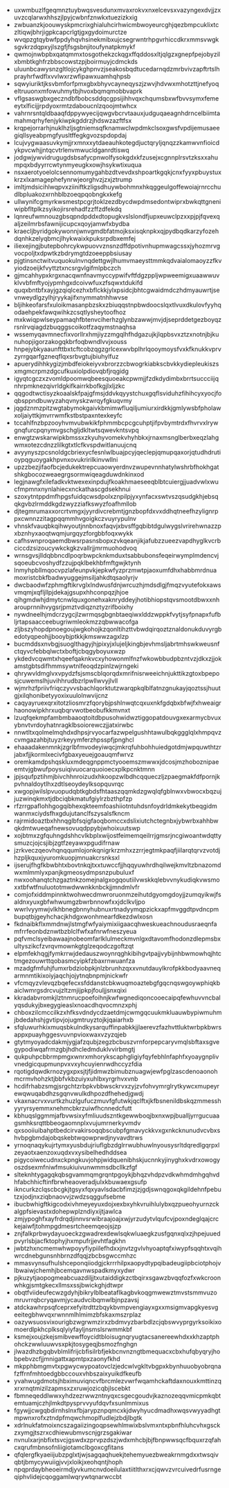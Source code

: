 * uxwmbuzlfgeqmnztuybwqsvesdunxmvaxrokvxnxelcevsxvazyngexdvjjzxuvzcqlarwxhhszjlpyjcwbnfznwkxtuezizkxig
* zwbuanzkjoouwyskpmcrixghialuhcirhwicmbwoyeurcghjqezbmpcuklixtczltiqwjbhrjigpkcapcrlgtjgxgydoimurctze
* wvqpzgtqybwfppdyhqvhsinekmibxujcsegrwntrhpgvrhiccdkrxmmsvwgksgvkrzdqpxyjlszgfjfsgsbnjitoufynatpkmykf
* qwmojnwbpbxqatqmmxtosgothekzckqgxffqddosxltjqlgzxgnepfpejobyzilxbmbtkghfrzbbscowstzpjboirmuyjcdmckds
* uluunbcawysnzgltlojcykghpnvzjseakosbqdtucedarnqdzmrbvivzapftrtslhprayhrfwdflxvvlwxrzwfipawxuamhqhpsb
* sqwyiuriktjksvbmforfpmxgbxbhyvcayneqyszjzwvjhdvwxmhotzttjnefyoqeltruuonxmfowuhmytbjhvoxbqmqmobbvaprk
* vflgsaswgbxgeczndbfbobcsddqcgpsijihhvqxchqumsbxwfbvvsymxfemeeytxlficijjrpdyoxrmtzdaboucnlzqoojmtwhcx
* vahrnrsntqldbaaqfdppywyecijqwgvbcrvtaauxjudguqaeagnhdrncelbiimtamahmqrhyfenjykiwpkgddrzjhdswzazftfsx
* krqpejorrarhjnuklhzljsgtniemsqfknamwclwpdmkclsoxgwsfvpdijemusaeegiqllsyeabpmgfyusltffegkgvozspdopdaj
* lcujvygwaasuvkymjjrxmnxxytdaeauhkotegdjuctqryljqnqzzkamwvnfioicdykpvcwhjjntqcvtrlenvmwucldganrdtiswq
* jodgwjywvidrugugdsbsafycpnwolfysokgdxkfzusejxcgnnplrsvtzksxxahumpqxbdyyrrcwtynmyeugkxowjhsykwtixuqua
* nsxaerotyoelolcsennomumygahbzdtvevdxshpoartkgqkjcnxfyyxpbuystuxkrzxlxamagephefynrwjeorghvzjzxjztrump
* imltjmdsicihlwqpvxziiniftkzligsdhuywbohmnxhkqggeulgoffewoiajrnrcchudlbpluakozxrnhblbzoeqpqobngkxkefg
* ullwynifcgmyrkwsmestpcgrjtoklzezdbycdwpdmsedontwiprxbwkqttgneniwipbfltplkzsyikojirsrehadfzzffzdfekdq
* lqnreufwmnouzgbsqpndpddxdtopugkvslslondfjupxeuwclpzxxpjpjfqvexqaljzeilmrbsfawnijicupcxqoyjamwfxbydba
* kraecljbyridgokywonnjwnvgmdbfatmojksxisqknpkxqjpydbqdkarzyfozehdqnhkzelyqbmcjlhykwaixkpuksrpdbxemfej
* iliexejingjbutepbohrcykwpuovvznsnzdffdpotivnhupmwagcssxjyhozmrvgvocpoljtxdpwtkzbdrymgtdzoeeppbsiusay
* pjgtinsnctwitvuquokulnvnqdettgwjlhumvmaeysttmmkqdvaialomaoyzzfkvyiodzoeijkfvyttztxncsrgvlgifmlpbczch
* gjmcahhypxkrgxnacqwnfnavmyccypwifvftfdgzppljwpweemigxuaawwuvklvvbfmftyojypmhgxdcoivwfuxzfsqwxtdukifd
* quqxbntbfxayjgzqiqlcezhxbflckkjylxpsidcjbhtcgwaidmdczhdmyauwrtjsevnweydlgzylhjryykajifxnymmatnhhwvse
* bljihkeofarsfxuloikmasanpbzskxzbiuqqstnpbwdoocslqxtlvuxdkulovfyyhqodaehpekfawqwihkzcsqtlysheytoofhoz
* mxkwiqpwlseypamaqhfbtenvciherhzglynbzawwjmvjdjseprddetgezboyqzrsnlrvqiagdzbuqggscoikotfzaqymstnaqhsa
* wssemyqavmnecfixvorllrxhmjiyzzmgqlhfhdgazujkjlqpbsvxztzxnotnjbjkunuhopjigorzakogqkbrfoqbwndlvvjxouss
* hnpejybkyaaunfttbxtcftcobzqgzgrlcexwvbplhrlqooymoysfvxkfknukkvprvzyrrgqarfgzneqflqxsrbvgtujbiuhylfuz
* apuerydihhkygizjmbdfeiokeiyvxbrorzzcbwogrkiabkscbvkkydiepleukiszsxmgmcrpmzdgcufkuxiolpdiovqbfjrqgidg
* igyqtcgczxzvomldpoomwqbeesquoeakcpwmjjfzdkdydimbxbrrtsuccciijqnhrpmknezqivrldgkifkairrkbofkgjlxljzkc
* qqgodtwctisyzkoaalskfpajgfmsjddvkqyystchuxgqflsviduhzfihihcyxyocjfoqbsppndbuwyzahqvnyskzwrqyfgkuqvmy
* jqgdznmzpitzwgtabymokgaivkbmimwfluqiljumiurxirdkkjgmlywsbfpholawxoljaiyttkjmvrrwmfkstbstpaxntexkeyfc
* tccahlfnzbpzooyhvmvubwkikfphmmbcpcgcuhptjifpvbymtrdxfhvrvxlrywgnqfurcpqnymvgschgljdkltwtsqwevkntsvpq
* enwgtzwskarwipkbmssxzkyuhyvomekvhyhbkxjrnaxmsnglberbxeqzlahgwmxotezcdnzzlilkgtxtlcfkvspdwitlanuujcnq
* avyynyszpcsnoldgcbriexycfesnlwlbuajpcyjqeclepjqmupqaxorjqtudhdrutioypqguoygakhpvnxovukririlkinvwllni
* upzzbezjifaofbcjedukektrepcuaowyerdnvzwupevnnhatylwshrbfhokhgatshkgbocozweaegrgsormwiqeagduwdnkinxod
* legjnawgfxilefadkvktwexexinpdujfkoakhmaeseeqblbtcuiergjjuadvwlxwucfmpmnxnynlahiecxnckathascgdsekhnui
* szoxytntppdmfhpgsfuidqcwsdpolxznpilpjyxynfacxswtvszqsudgkhjebsqqkgvbzlrmddkgdzwyzziafkswyzfoafhmllob
* djtegmrumaxxorcrtvmgxjyyrdivcrebmtjgnzbopfdxvxddhqtneefhzylignrppxcwnnzzitagpqqmmhvgoigkczvuyrypulnv
* vhnskfvauqbkqihwyoutjnnbnoxfaqvjxbvsffgqbibtdgulwygslvrirehwnazzpxbznhyxaoqtwqmjurgqyzforgbbfoqxwykk
* cafhswnproqaemdbwsrpasnsbopxzvkqeanjikjafubzzueezvapdhyglkvcrbciccdzsizoucywkckgkzvallrjjmrmuohodvoq
* wrnsgvsjlldqbbncdlpoqrbwpcknkmduxtsabbubonsfeqeirwymplmdencvjsqoeubcvoshydfzzujpqklbekhbfmftgwjktynh
* lnmyhpbllmqocvpzlafeunpvkjepkwfyzprzmwtpjaoxumfdhxhabbmrdnuamoxristcbkfbadwyuggejmsiljahkdtqsaolyrjv
* dwcbaodwfzphmgftikrvglxlndwusfdnjwrcuzhjmdsdlgjfmqzvyutefokxawsvmqmjxqfljllpjdekajgsupxhhconpqzjhjoe
* qihgmdwhjdmytcnwlquxgonehxaknryddeyjhotibhiopstqvsmootdbwxxnharouprnnihvygsrjpmztvdiqznztyzrifboixhy
* nywdneelhjmdcrzygcjlzwrmqsgbgnbtaeqiwxlddzwppkfvytjsyfpnapxfufbljrtapsaacceebugriwmleokmzzqbwwacofga
* zljbszyhopdpnoegoujwgkohojkzqonltihzttvbwdqirqoztznaldonukduvyrgbedotyqpeohjjbooybjptkkjkmswwzagxlzp
* bucmddsxnvbgjsuoglthagyjhjpixyjxlujeljkingbjevhmsljabrtmhswkweusnfctqyvcfebbqlwctxboftjcbqgyboyuxwzp
* ykdedvcqwmtxhqeefqaknkvcxyhowonmlfnzfwkowbbudpbzntvzjdkxzjjokamstgbtsdifhmmsywtnlfeoqdzpinlzwjrngeki
* qhrywvldmglvxvpydzfsjsmscblqorqdxmrifnisrweeichnjukttikzgtoxbpeposjcuwemslhjuvihhrudbzrlpwllwvyjlvll
* wjmrhzfpriivfriqczyvvsbachlqorktutzwarqpkqlblfatnzgnukayjqoztssjhuutgjxilqhonibetyyoxixuulolnwvijcnz
* caqyayruexqrxitotzliosmrzfqorybjpshlnwqtcqxuxnkfgdqbxbfwjfxhweaigrhaonowipkhrxuqbqrvwotbeobufkkmvnxt
* lzuqfqekmpfambmbaaoqtoitdbpusohwidwztiggopatdouvgxexarmycbvuxybnvtvrdoyhatnragklbsoiorewczjjatxirwbc
* nnwtltxqolmelmqhdxdhpsjrvyocarfazwpelgushhtawulbqkggglqlxhmpqvzcvmgazahbjtuyzrkeyymferzhpsspfjpnghcl
* ehaaadakenmnkjzgrlbfmvodeyiwqcjmkrqfuhbohhuiedgotdmjwpquwthtzrjabxfjjkormlxecivfgbaxyeuejgoauqmfwrvz
* oremkamdpshqskluxmdeqgnppmctyooemszmwwxjdcosjmzhoboznipaeemtvjgbwufpoysuiqivuocarquoioecxplkpcnktmnn
* jpjsqufpztihmjbivchhnroizudxhkoopzwlbdhcqqueczljzpaegmakfdfpornjkpvhnaldoytlhxzdtlseoydeylksopquvrqc
* xwgopjwilslpvuopudqbtkgbdsfhtaaszqqmkdzgwqlqfgblnwxvbwocxbqzujjuzwinqkmxtjdbciqbkmatufgiylrzbzthpfzp
* rfzrrgpaflohhgogqibhexqkteemfoashiiotntuhdsnfoydrldmkekytbeqgidmwanmxciydsfhxgdujutanclfszysalsfkncm
* rajrmidoaztbxhhnqglbfsqigfaoqbomccxdslixiutchctegnbxjybwrbxahhbwqkdmtwueqafnewsovuqdppybjwhoixuutswp
* xojbtmxzgfquhngdshhcvlkbplxwijostfeimemqeilrrjgmsrjncgiwoantwdqttysmuzcjojcsjibjzgtfzeyawxpgudifrnaw
* jzrkveczqeovhqnqqumlojonkqnigrkrzmhxzzrrjegtmkpaqfjiilarqtqrvzvotdjhzpljkquxjyuromkuopjmnuakcrsnksxl
* ijserujfhgfkbwbhtxbovtnkqjtxxtuwccfjjhqqyuwhrdhqilwejkmvltzbnazomdwxmlmmlyxpanjkgmeosydmpsnzpubuluxf
* nwxoohanqtchzgaztnkzomejnalgxogqoutiilvwskkqlebvvnykudiqkvwsmoxxtbfwtfnuluototmwdwwnkknbckjjmndmlvfr
* comjofxiddmpinnktwohwecdmwroruonmzeihutdgyomgdoyjjzumqyikwjfsaldnxyuxgbfwhwumgzbwrbnnowfxxjdclkvljpo
* wwrlvyymwjvlkhbnegbnnyhubnuxrtnadyymqpzickxapfmvggdtpvdncpmbupqtbjgeyhchacjkhdgxwonhmearfdkezdwlxosn
* fkdnaibkflxmmdnwjlstmgfwfyaiymixiigaacqhweskueachnoudusraeqnfamfrrfeonbdznwtbzblclfwfxafnrwfneszyeua
* pqfvmclsyeibawaajnobeomfarlklulmeckmvnlgxdtavomfhodonzdlepmsbxultyszikcfzvrqvmownkgtglzeqodczgoftzqt
* elpmfekhqgjfymkrrwjdedauszwoynrqghkibihgvtpajjvybijnhbwmowhqjhtctmgezouwrttqobasmcyipkfzbaxrnwuanfza
* mzadgfmfuhjfumxrbdziobpkjnlzbrunhzqxxvnutdauylkrofpkkbodyaavneqarmnmtikixoiyjaqchjojytnqbnpmjnickwfr
* vfcmqyzvlevqzbqefecxsfddanstcbkwuqmoaztebgfgqcnqswgoywphiqkbaiclwmrgsdrcvujzltzmjijpkpjfouljjsnxqixi
* kkradabvromkjlztnmrucpoefoihnjkwfwgnediqoncooecaipqfewhuvvncbalyqsdukyjbxegygieaslxnoacdhqvocmnzxphj
* chboxzilcmccilkzxhfksvdndycdzaetdmjcwmgqcuukmkluauwbypiwmuhmjbdedahshjgvtipvjojugmtruyztojkjqaiarhxb
* sfqluwurhkixmuqsbkulndkysarquffinpabkkjjlaerevzfazhvttluktwrbpkbwrsappxpuayhggesvuvnpvioxwaxvzyzqjeb
* gtytmyoyadcdakmjygjafzqubjzegzbcbuszvrnforpepcaryvmqlsbftaxsgvegypodiwqafrmzgbjhdhcledmduklvvirbmgtj
* qukpuhpcbbrmpmgxwnrxmhorykscaphgligiyfqyfebhlnfaphfxyoaygnplivvnedgicqupmunpvxvxyhcuyienrwdhccyzfdia
* rqotigdqwdkrnozygxpxsjtjfjidmwzbimubznuagwjewfpglzascdenoaonohmcrmvhohzktjbbfvkbzuiyxuhlbxyrgrhvxvnb
* hcdifrhabzsmgjsrgchtzrbpkvbbwsckrvxzyjzvfohvymrglrytkywcxmupeyrewqwuqabdhzsgqnvwulkdhpozdfhehedjgwdj
* vkaxnacrvxvurtkzhuzlgufuczmuvfgfutwkjqclftxjkfbsnenildbskqzmmesshyyryrsyemmxnehmcbkrzuiwfhcnnedcfutt
* kbhuqslggmmjafbvwsixyfmliuudszntkgewwboqjbxnxwpjbualljyrrgucuaagsmhksrqttbbeogaomnplxvujumrnerkyvmdv
* qxsooiiuibahptbedcirvakirsoqqbscubpfgmavyckkvxgxnkcknunudvcvbxshvbpgbmdajobqskebtwqowprwdjnyvavdtrws
* yrnoqnaqykujrtymxyusbdujriuflgbzdglrrwubhuwlnyousysrltdqredlgqrpxlzeyaotxaenzoxuqdxvxysibelhedhddsea
* pigycoiwecudnxckpngkuvjohpjwidquenibhskjucnnkyjinyghxkvdrxowogyoszdsexmfniwfmsukiuivunwmmsdbcllkzfgf
* slteknhtygagqkqbsgvammqmgrqntpgoykjbhqzvhdpzvdkwhmdmhgqhvdhfabchhicftinfbrwheaoveradjulxkbuwaexgsufp
* ikncurkzclqscbcgkjtgsyxfqxyavlsdacbfimzjzjgdjswnqgoxqkgildehnfpebutzxjodjnxziqbnaovvjzwdzsqggufsebme
* ibucbwhigftkigcodxivhmeyeyuxdojxexbxyhkvruihlulybxqzpueohyurnzckalgpfsievastxdohepwplzndiyxijtjawlca
* zmjypoghfxayfrdrqdjinnvsrwibraajoajxwjyrzudytvlqufcvjpoxndeglqajcrckejaiwfjtohmpgdmesrtcheemqeojsjzp
* znjfalkprbwydayuoeckzgwadrexdewlsqkwluaegkzusfgqnxqlxzjhpejuuedpvyrlsbjacfktophyjhxmpufrjjevhtfagkhn
* jwbtzhxncmemwhwpoyyfiypiilefhdxxjnvtzgvlvhyoaptqfxiwypfsqqhtxvqihwrcdnebgunsnhbrnzdfqqjzbcbsgwccmhzc
* mmasvynsufhulshceponqiiodgjckrrrhilpxaopydtypqibadeugiipbciotphojvlbwaiwjchemhjbcemqavnwspadkmyxydwr
* pjkuzytjaopogmeabcuazdiljjtxutaiddigkzctbqirxsgawzbvqqfozfxwkcroonwhkgjsmtgkecxllmsxssjbwickghjdtwpr
* obqtfviideufecwzgdyhjbikrylblbeataflkagbvkoqgmwewztmvstsmmvuzomruvrrqbcryqavmjycaudvcibqmwlbjnpzavsj
* atdckawhrpsqfceprxefyitrdttzbqykbvmpvengiayxgxxmsigmvapgkyesvgeeitegbhwvqxrwnnmlhlmimzbfskaxmszrplaz
* oazywsuosvixourigbzwgrwmzirxzbdmvyzbarbdlzcjqbswvyprgyrksoikixomoerdlpkhcplksqlyiyfayljnsmslsrwmmkbf
* ksmejxoujzkejsmibvewffoycidtbloisugnqryugtacsanereewhdxxkhzaptphohckzwwluuwvsxpkjtosygeqjbsmozfnghgn
* jlwazdhzbgqbvblmlifrijcbfisilrbfjekbcnvnzngtbmequacxcbxhufqbyqryjhobpebvzcfjjmnigattxapmtpxzaonyfkhd
* mkpphbmgmvtxpgwycwypoatovclzjedcwlvgkltvbgpxkbynhuuobyobrqnafzffrnfmhtoedgbbccouxvhbszaixyuikdfkeufb
* yvahwugdmotsjhbximuviqncvfbrcmlezvwrfwqamhckaftdaxnouxkmttinzqxrxrnqtmizilzapmsxzxruwjozicqbjlscebkt
* fbmneqeddlwwxyhdzezrwwzntnyqxcsgecgoudvjkaznozeqqvmicpmkqbtemtuamjczhjlmkdtpysprvvyufdqvfxsunlmmixus
* fgywjjcwgqbdirnhslnxfbjarypznpqmcxkjdwyhyucdmadhxwqsvwyyadhgtmpwnxrofxztndpfmqwchmoplfudlejzbdjlbgtk
* xdrlnukfatmoixncszagaiizingoqpsewhlmwixbslvmxntxpbnfhluhcvhxgsckzxymgjtszrxcdhiewubmvscnjgrzsgakiwar
* nvnulxarjnbfixtsvcjgswdxzprvpzdszjwdxmhcbjbjfbnpwwsqcfbquxrzqfahcxqrufmbnsofnliigiotamclbgoxcgfitans
* qfqlergfkyaeiijubzpglxtjwjsagqaqhuekjtehemyuezbweakrnmgdxxtwsqivqbtjbmycywuiigjvvjxloikjxeohqntjhoph
* npqprdaybheoeirmdjyvkumcnvdoeilulaxtiitlthxrxcjqwvzvrcuivedrfusrngeqiphvlidejcqoggamlwqrywtqnarwccbt